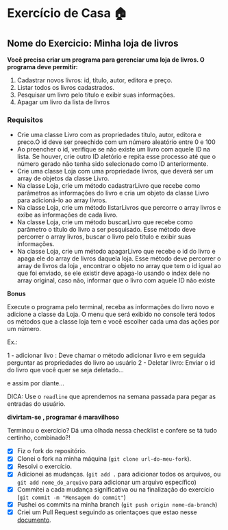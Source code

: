 # Exercício de Casa 🏠

## Nome do Exercicio: Minha loja de livros

**Você precisa criar um programa para gerenciar uma loja de livros. O programa deve permitir:**

1. Cadastrar novos livros: id, título, autor, editora e preço.
2. Listar todos os livros cadastrados.
3. Pesquisar um livro pelo título e exibir suas informações.
4. Apagar um livro da lista de livros

### Requisitos

- Crie uma classe Livro com as propriedades titulo, autor, editora e preco.O id deve ser preechido com um número aleatório entre 0 e 100
- Ao preencher o id, verifique se não existe um livro com aquele ID na lista. Se houver, crie outro ID aletório e repita esse processo até que o número gerado não tenha sido selecionado como ID anteriormente.
- Crie uma classe Loja com uma propriedade livros, que deverá ser um array de objetos da classe Livro.
- Na classe Loja, crie um método cadastrarLivro que recebe como parâmetros as informações do livro e cria um objeto da classe Livro para adicioná-lo ao array livros.
- Na classe Loja, crie um método listarLivros que percorre o array livros e exibe as informações de cada livro.
- Na classe Loja, crie um método buscarLivro que recebe como parâmetro o título do livro a ser pesquisado. Esse método deve percorrer o array livros, buscar o livro pelo título e exibir suas informações.
- Na classe Loja, crie um método apagarLivro que recebe o id do livro e apaga ele do array de livros daquela loja. Esse método deve percorrer o array de livros da loja , encontrar o objeto no array que tem o id igual ao que foi enviado, se ele existir deve apaga-lo usando o index dele no array original, caso não, informar que o livro com aquele ID não existe

**Bonus**

Execute o programa pelo terminal, receba as informações do livro novo e adicione a classe da Loja.
O menu que será exibido no console terá todos os métodos que a classe loja tem e você escolher cada uma das ações por um número.

Ex.:

1 - adicionar livo : Deve chamar o método adicionar livro e em seguida perguntar as propriedades do livro ao usuário
2 - Deletar livro: Enviar o id do livro que você quer se seja deletado...

e assim por diante...

DICA: Use o `readline` que aprendemos na semana passada para pegar as entradas do usuário.

**divirtam-se , programar é maravilhoso**

Terminou o exercício? Dá uma olhada nessa checklist e confere se tá tudo certinho, combinado?!

- [x] Fiz o fork do repositório.
- [x] Clonei o fork na minha máquina (`git clone url-do-meu-fork`).
- [x] Resolvi o exercício.
- [x] Adicionei as mudanças. (`git add .` para adicionar todos os arquivos, ou `git add nome_do_arquivo` para adicionar um arquivo específico)
- [x] Commitei a cada mudança significativa ou na finalização do exercício (`git commit -m "Mensagem do commit"`)
- [x] Pushei os commits na minha branch (`git push origin nome-da-branch`)
- [x] Criei um Pull Request seguindo as orientaçoes que estao nesse [documento](https://github.com/mflilian/repo-example/blob/main/exercicios/para-casa/instrucoes-pull-request.md).
